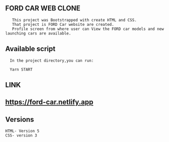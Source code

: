 ##     FORD CAR WEB CLONE
 
       This project was Bootstrapped with create HTML and CSS.
       That project is FORD Car website are created.
       Profile screen from where user can View the FORD car models and new launching cars are available.
       
## Available script

      In the project directory,you can run:

      Yarn START


## LINK

## https://ford-car.netlify.app


## Versions

    HTML- Version 5
    CSS- version 3



     
